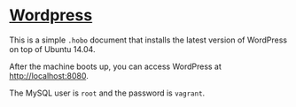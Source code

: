 # [Wordpress](https://raw.githubusercontent.com/clickontyler/hobo-gallery/master/hobo-files/clickontyler/wordpress/Wordpress.hobo)

This is a simple `.hobo` document that installs the latest version of WordPress on top of Ubuntu 14.04.

After the machine boots up, you can access WordPress at [http://localhost:8080](http://localhost:8080).

The MySQL user is `root` and the password is `vagrant`.
